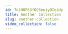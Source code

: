 ```yaml
---
id: 7o2HOP63fOQSeuiyOIeiUy
title: Another Collection
slug: another-collection
video_collection: false
---
```


